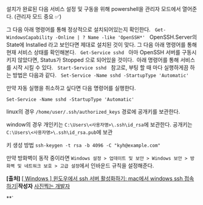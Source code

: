 설치가 완료된 다음 서비스 설정 및 구동을 위해 powershell을 관리자 모드에서 열어준다. (관리자 모드 중요 ✅)

그 다음 아래 명령어를 통해 정상적으로 설치되어있는지 확인한다.
 
`Get-WindowsCapability -Online | ? Name -like 'OpenSSH*'`
 
OpenSSH.Server의 State에 Installed 라고 보인다면 제대로 설치된 것이 맞다.
그 다음 아래 명령어를 통해 현재 서비스 상태를 확인해본다.
 
`Get-Service sshd`
 
아마 OpenSSH 서버를 구동시키지 않았다면, Status가 Stopped 으로 되어있을 것이다. 
아래 명령어를 통해 서비스를 시작 시킬 수 있다.
 
`Start-Service sshd`
 
참고로, 부팅 할 때 마다 실행하게끔 하는 방법은 다음과 같다.
 
`Set-Service -Name sshd -StartupType 'Automatic'`

만약 자동 실행을 취소하고 싶다면 다음 명령어를 실행한다.

`Set-Service -Name sshd -StartupType 'Automatic'`

linux의 경우 `/home/user/.ssh/authorized_keys` 경로에 공개키를 보관한다.

window의 경우 개인키는 `C:\Users\<사용자명>\.ssh\id_rsa`에 보관한다.
공개키는 `C:\Users\<사용자명>\.ssh\id_rsa.pub`에 보관

키 생성 방법 `ssh-keygen -t rsa -b 4096 -C "kyh@example.com"`

만약 방화벽이 동작 중이라면 `Windows 설정 > 업데이트 및 보안 > Windows 보안 > 방화벽 및 네트워크 보호 > 고급 설정`에서 인바운드 규칙을 설정해준다.

**[출처]** [[ Windows ] 윈도우에서 ssh 서버 활성화하기: mac에서 windows ssh 접속하기](https://blog.naver.com/twilight_teatime/223668641470)|**작성자** [사진찍는 개발자](https://blog.naver.com/twilight_teatime)



**`